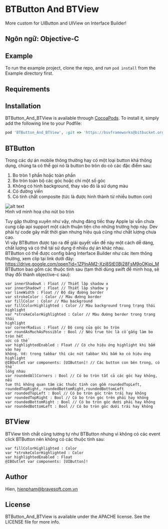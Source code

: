 # BTButton And BTView

More custom for UIButton and UIView on Interface Builder!
## Ngôn ngữ: Objective-C
## Example

To run the example project, clone the repo, and run `pod install` from the Example directory first.

## Requirements

## Installation

BTButton_And_BTView is available through [CocoaPods](https://cocoapods.org). To install
it, simply add the following line to your Podfile:  
```ruby
pod 'BTButton_And_BTView', :git => 'https://bsvframeworks@bitbucket.org/bravesoftvietnam/btbutton-and-btview.git'
```

## BTButton
Trong các dự án mobile thông thường hay có một loại button khá thông dụng, chúng ta có thể gọi
nó là button bo tròn do có các đặc điểm sau:
1. Bo tròn 1 phần hoặc toàn phần
2. Bo tròn toàn bộ các góc hoặc chỉ một số góc
3. Không có hình background, thay vào đó là sử dụng màu
4. Có đường viền
5. Có tính chất composite (tức là được hình thành từ nhiều button con)

![alt text](https://shoeiordersystem.s3.amazonaws.com/bsv_frameworks/images/composite_button.original.png "Nút bo tròn")   
Hình vd minh hoạ cho nút bo tròn

Tuy gặp thường xuyên như vậy, nhưng đáng tiếc thay Apple lại vẫn chưa cung cấp api support một cách thuận tiện cho những trường hợp này. Dev phải tự code gây mất thời gian nhưng hiệu quả cũng như chất lượng chưa cao.  
Vì vậy BTButton được tạo ra để giải quyết vấn đề này một cách dễ dàng, chất lượng và có thể tái sử dụng ở nhiều dự án khác nhau.  
BTButton có thể được config bằng Interface Builder như các item thông thường, xem clip tại link dưới đây:  
https://drive.google.com/open?id=1ZPlnAM2-Xzi8StE0Bj28FsM9oOKjpi_M  
BTButton bao gồm các thuộc tính sau (tạm thời dùng swift để minh hoạ, sẽ thay đổi thành objective-c sau):  
```
var innerShadowX : Float // Thiết lập shadow x
var innerShadowY : Float // Thiết lập shadow y
var lineWidth : Float // Độ dày đường border
var strokeColor : Color // Màu đường border
var fillColor : Color // Màu background
var fillColorHighlighted : Color // Màu background trong trạng thái
highlight
var *strokeColorHighlighted : Color // Màu đường border trong trạng thái
highlight
var cornerRadius : Float // Độ cong của góc bo tròn
var roundAsMuchAsPossible : Bool // Nếu true tức là cố gắng làm bo tròn hết
sức có thể
var highlightedEnabled : Float // Có cho hiệu ứng highlight khi bấm vào hay
không. Vd: trong tabbar thì các nút tabbar khi bấm ko có hiệu ứng highlight
@IBOutlet var components: [UIButton]! // Các button con bên trong, có thể
lồng nhau
var roundedAllCorners : Bool // Có bo tròn tất cả các góc hay không, nếu
tue thì không quan tâm các thuộc tính con gồm roundedTopLeft,
roundedTopRight, roundedBottomRight,roundedBottomLeft
var roundedTopLeft : Bool // Có bo tròn góc trên trái hay không
var roundedTopRight : Bool // Có bo tròn góc trên phải hay không
var roundedBottomRight : Bool // Có bo tròn góc dưới phải hay không
var roundedBottomLeft : Bool // Có bo tròn góc dưới trái hay không
```
## BTView
BTView tính chất cũng tương tự như BTButton nhưng vì không có các event click BTButton nên không có các thuộc tính sau:  
```
var fillColorHighlighted : Color
var *strokeColorHighlighted : Color
var highlightedEnabled : Float
@IBOutlet var components: [UIButton]!
```

## Author

Hien, hienpham@bravesoft.com.vn

## License

BTButton_And_BTView is available under the APACHE license. See the LICENSE file for more info.
